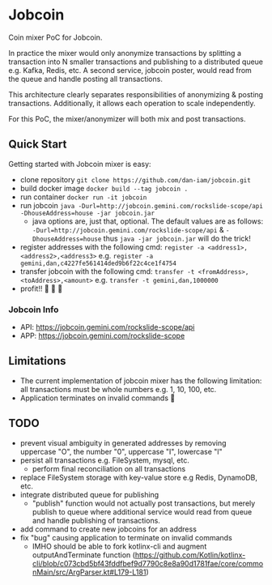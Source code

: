 # Jobcoin

Coin mixer PoC for Jobcoin.

In practice the mixer would only anonymize transactions by splitting a transaction
into N smaller transactions and publishing to a distributed queue e.g. Kafka, Redis, etc. A second service, jobcoin poster, 
would read from the queue and handle posting all transactions.

This architecture clearly separates responsibilities of anonymizing & posting transactions. 
Additionally, it allows each operation to scale independently.

For this PoC, the mixer/anonymizer will both mix and post transactions.

## Quick Start

Getting started with Jobcoin mixer is easy:
* clone repository `git clone https://github.com/dan-iam/jobcoin.git`
* build docker image `docker build --tag jobcoin .`
* run container `docker run -it jobcoin`
* run jobcoin `java -Durl=http://jobcoin.gemini.com/rockslide-scope/api -DhouseAddress=house -jar jobcoin.jar`
    * java options are, just that, optional. The default values are as follows: `-Durl=http://jobcoin.gemini.com/rockslide-scope/api` & `-DhouseAddress=house` thus `java -jar jobcoin.jar` will do the trick!
* register addresses with the following cmd: `register -a <address1>,<address2>,<address3>` e.g. `register -a gemini,dan,c4227fe561414ded9b6f22c4ce1f4754`
* transfer jobcoin with the following cmd: `transfer -t <fromAddress>,<toAddress>,<amount>` e.g. `transfer -t gemini,dan,1000000`
* profit!! 💸 💸 💸

### Jobcoin Info
* API: https://jobcoin.gemini.com/rockslide-scope/api 
* APP: https://jobcoin.gemini.com/rockslide-scope 

## Limitations
* The current implementation of jobcoin mixer has the following limitation: all transactions must be whole numbers e.g. 1, 10, 100, etc.
* Application terminates on invalid commands 🤮

## TODO
* prevent visual ambiguity in generated addresses by removing uppercase "O", the number "0", uppercase "I", lowercase "l"
* persist all transactions e.g. FileSystem, mysql, etc.
    * perform final reconciliation on all transactions
* replace FileSystem storage with key-value store e.g Redis, DynamoDB, etc.
* integrate distributed queue for publishing
    * "publish" function would not actually post transactions, but merely publish to queue where additional service would read from queue and handle publishing of transactions.
* add command to create new jobcoins for an address
* fix "bug" causing application to terminate on invalid commands
   * IMHO should be able to fork kotlinx-cli and augment outputAndTerminate function (https://github.com/Kotlin/kotlinx-cli/blob/c073cbd5bf43fddfbef9d7790c8e8a90d1781fae/core/commonMain/src/ArgParser.kt#L179-L181)
